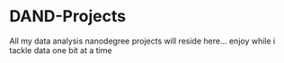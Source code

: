 # DAND-Projects
All my data analysis nanodegree projects will reside here... enjoy while i tackle data one bit at a time
